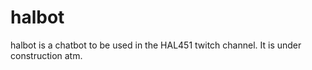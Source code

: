 # halbot

halbot is a chatbot to be used in the HAL451 twitch channel. It is under construction atm.
